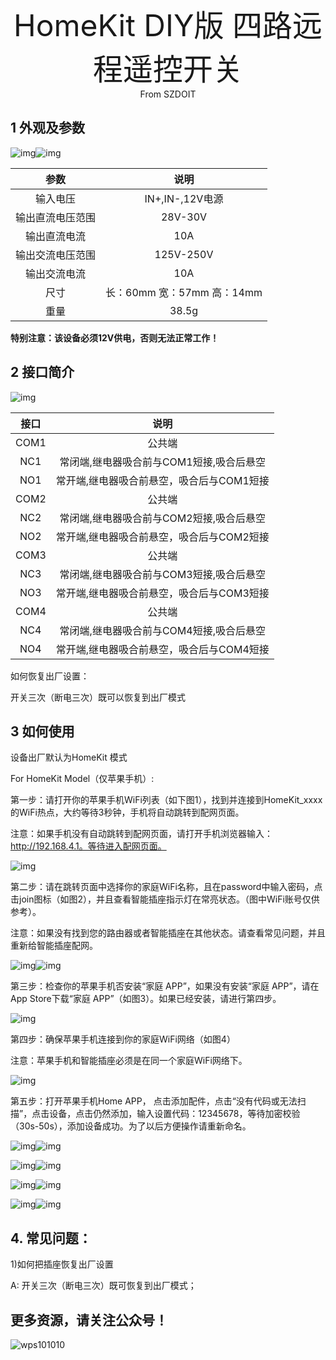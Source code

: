 <center><font size=10> HomeKit DIY版 四路远程遥控开关 </center></font>
<center> From SZDOIT</center>

## 1 外观及参数

![img](wps17.jpg)![img](wps18.jpg) 

|       参数       |            说明            |
| :--------------: | :------------------------: |
|     输入电压     |      IN+,IN-,12V电源       |
| 输出直流电压范围 |          28V-30V           |
|   输出直流电流   |            10A             |
| 输出交流电压范围 |         125V-250V          |
|   输出交流电流   |            10A             |
|       尺寸       | 长：60mm 宽：57mm 高：14mm |
|       重量       |           38.5g            |

 

**特别注意：该设备必须12V供电，否则无法正常工作！**

## 2 接口简介

![img](wps19.jpg) 

| 接口 |                   说明                    |
| :--: | :---------------------------------------: |
| COM1 |                  公共端                   |
| NC1  | 常闭端,继电器吸合前与COM1短接,吸合后悬空  |
| NO1  | 常开端,继电器吸合前悬空，吸合后与COM1短接 |
| COM2 |                  公共端                   |
| NC2  | 常闭端,继电器吸合前与COM2短接,吸合后悬空  |
| NO2  | 常开端,继电器吸合前悬空，吸合后与COM2短接 |
| COM3 |                  公共端                   |
| NC3  | 常闭端,继电器吸合前与COM3短接,吸合后悬空  |
| NO3  | 常开端,继电器吸合前悬空，吸合后与COM3短接 |
| COM4 |                  公共端                   |
| NC4  | 常闭端,继电器吸合前与COM4短接,吸合后悬空  |
| NO4  | 常开端,继电器吸合前悬空，吸合后与COM4短接 |

如何恢复出厂设置：

开关三次（断电三次）既可以恢复到出厂模式

## 3 如何使用

设备出厂默认为HomeKit 模式

For HomeKit Model（仅苹果手机）:

第一步：请打开你的苹果手机WiFi列表（如下图1），找到并连接到HomeKit_xxxx 的WiFi热点，大约等待3秒钟，手机将自动跳转到配网页面。

注意：如果手机没有自动跳转到配网页面，请打开手机浏览器输入：http://192.168.4.1。等待进入配网页面。

![img](wps20.jpg) 

第二步：请在跳转页面中选择你的家庭WiFi名称，且在password中输入密码，点击join图标（如图2），并且查看智能插座指示灯在常亮状态。（图中WiFi账号仅供参考）。

注意：如果没有找到您的路由器或者智能插座在其他状态。请查看常见问题，并且重新给智能插座配网。

![img](wps21.jpg)![img](wps22.jpg) 

第三步：检查你的苹果手机否安装“家庭 APP”，如果没有安装“家庭 APP”，请在App Store下载“家庭 APP”（如图3）。如果已经安装，请进行第四步。

![img](wps23.jpg) 

第四步：确保苹果手机连接到你的家庭WiFi网络（如图4）

注意：苹果手机和智能插座必须是在同一个家庭WiFi网络下。

![img](wps24.jpg) 

第五步：打开苹果手机Home APP， 点击添加配件，点击“没有代码或无法扫描”，点击设备，点击仍然添加，输入设置代码：12345678，等待加密校验（30s-50s），添加设备成功。为了以后方便操作请重新命名。

![img](wps25.png)![img](wps26.png)

![img](wps27.jpg)![img](wps28.png)

![img](wps29.png)![img](wps30.jpg)

![img](wps31.jpg)![img](wps32.jpg)

 

## 4. 常见问题：

1)如何把插座恢复出厂设置

A: 开关三次（断电三次）既可恢复到出厂模式；

 

## 更多资源，请关注公众号！

![wps101010](wps101010.png)